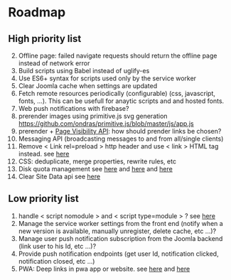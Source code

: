 # Roadmap

## High priority list
2.  Offline page: failed navigate requests should return the offline page instead of network error
3.  Build scripts using Babel instead of uglify-es
4.  Use ES6+ syntax for scripts used only by the service worker
5.  Clear Joomla cache when settings are updated
6.  Fetch remote resources periodically (configurable) (css, javascript, fonts, ...). This can be usefull for anaytic scripts and and hosted fonts.
7.  Web push notifications with firebase?
8.  prerender images using primitive.js svg generation https://github.com/ondras/primitive.js/blob/master/js/app.js
9.  prerender + [Page Visibility API](http://www.w3.org/TR/page-visibility/): how should prender links be chosen?
10. Messaging API (broadcasting messages to and from all/single clients)
11. Remove < Link rel=preload > http header and use < link > HTML tag instead. see [here](https://jakearchibald.com/2017/h2-push-tougher-than-i-thought/)
12. CSS: deduplicate, merge properties, rewrite rules, etc
13. Disk quota management see [here](https://developer.chrome.com/apps/offline_storage) and [here](https://developer.mozilla.org/fr/docs/Web/API/API_IndexedDB/Browser_storage_limits_and_eviction_criteria) and [here](https://gist.github.com/ebidel/188a513b1cd5e77d4d1453a4b6d060b0)
14. Clear Site Data api see [here](https://www.w3.org/TR/clear-site-data/)

## Low priority list

1.  handle < script nomodule > and < script type=module > ? see [here](https://developers.google.com/web/fundamentals/primers/modules)
1.  Manage the service worker settings from the front end (notify when a new version is available, manually unregister, delete cache, etc ...)?
1.  Manage user push notification subscription from the Joomla backend (link user to his Id, etc ...)?
2.  Provide push notification endpoints (get user Id, notification clicked, notification closed, etc ...)
3.  PWA: Deep links in pwa app or website. see [here](http://blog.teamtreehouse.com/registering-protocol-handlers-web-applications) and [here](https://developer.mozilla.org/en-US/docs/Web-based_protocol_handlers)
